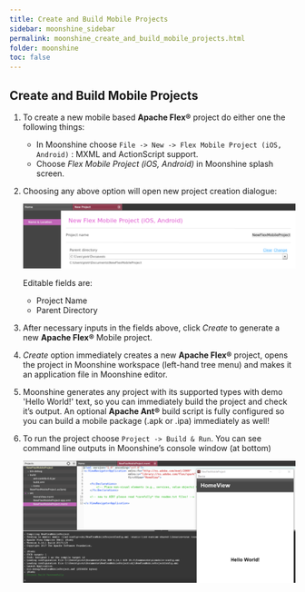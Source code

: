 ```yaml
---
title: Create and Build Mobile Projects
sidebar: moonshine_sidebar
permalink: moonshine_create_and_build_mobile_projects.html
folder: moonshine
toc: false
---
```


## Create and Build Mobile Projects

1. To create a new mobile based **Apache Flex®** project do either one the following things:
   * In Moonshine choose `File -> New -> Flex Mobile Project (iOS, Android)` : MXML and ActionScript support.
   * Choose _Flex Mobile Project (iOS, Android)_ in Moonshine splash screen.
  
2. Choosing any above option will open new project creation dialogue:

    ![New Apache Flex Mobile project](/images/moonshine/new_flex_mobile_project.png)

    Editable fields are:
     * Project Name
     * Parent Directory

3. After necessary inputs in the fields above, click _Create_ to generate a new **Apache Flex®** Mobile project.

4. _Create_ option immediately creates a new **Apache Flex®** project, opens the project in Moonshine workspace (left-hand tree menu) and makes it an application file in Moonshine editor.

5. Moonshine generates any project with its supported types with demo 'Hello World!' text, so you can immediately build the project and check it’s output. An optional **Apache Ant®** build script is fully configured so you can build a mobile package (.apk or .ipa) immediately as well!

6. To run the project choose `Project -> Build & Run`. You can see command line outputs in Moonshine’s console window (at bottom)

    ![Build and Run Apache Flex Mobile project](/images/moonshine/build_and_run_new_flex_mobile_project-1.png)
